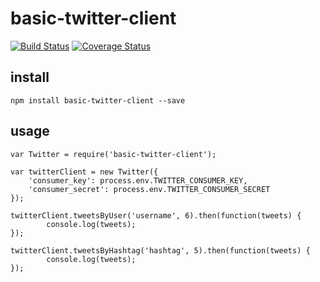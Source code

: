 # basic-twitter-client
[![Build Status](https://travis-ci.org/gjlaubenstein/basic-twitter-client.svg?branch=master)](https://travis-ci.org/gjlaubenstein/basic-twitter-client)
[![Coverage Status](https://coveralls.io/repos/gjlaubenstein/basic-twitter-client/badge.svg?branch=master&service=github)](https://coveralls.io/github/gjlaubenstein/basic-twitter-client?branch=master)
## install
`npm install basic-twitter-client --save`

## usage
```
var Twitter = require('basic-twitter-client');

var twitterClient = new Twitter({
	'consumer_key': process.env.TWITTER_CONSUMER_KEY,
	'consumer_secret': process.env.TWITTER_CONSUMER_SECRET
});

twitterClient.tweetsByUser('username', 6).then(function(tweets) {
		console.log(tweets);
});

twitterClient.tweetsByHashtag('hashtag', 5).then(function(tweets) {
		console.log(tweets);
});

```

